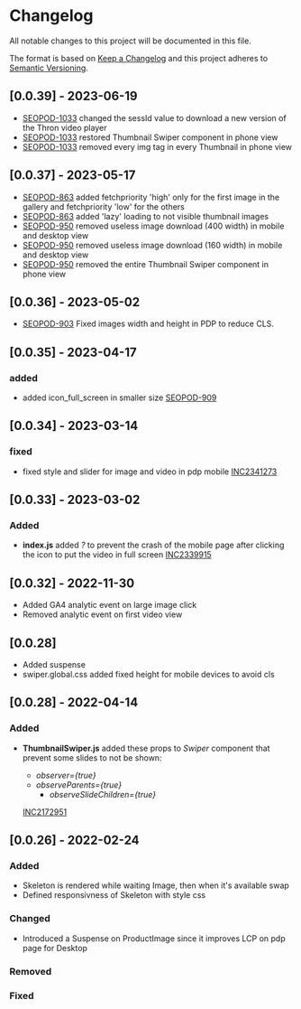 <!-- @format -->

# Changelog

All notable changes to this project will be documented in this file.

The format is based on [Keep a Changelog](http://keepachangelog.com/en/1.0.0/)
and this project adheres to [Semantic Versioning](http://semver.org/spec/v2.0.0.html).

## [0.0.39] - 2023-06-19
- [SEOPOD-1033](https://whirlpoolgtm.atlassian.net/browse/SEOPOD-1033) changed the sessId value to download a new version of the Thron video player
- [SEOPOD-1033](https://whirlpoolgtm.atlassian.net/browse/SEOPOD-1033) restored Thumbnail Swiper component in phone view
- [SEOPOD-1033](https://whirlpoolgtm.atlassian.net/browse/SEOPOD-1033) removed every img tag in every Thumbnail in phone view

## [0.0.37] - 2023-05-17

- [SEOPOD-863](https://whirlpoolgtm.atlassian.net/browse/SEOPOD-863) added fetchpriority 'high' only for the first image in the gallery and fetchpriority 'low' for the others
- [SEOPOD-863](https://whirlpoolgtm.atlassian.net/browse/SEOPOD-863) added 'lazy' loading to not visible thumbnail images
- [SEOPOD-950](https://whirlpoolgtm.atlassian.net/browse/SEOPOD-950) removed useless image download (400 width) in mobile and desktop view
- [SEOPOD-950](https://whirlpoolgtm.atlassian.net/browse/SEOPOD-950) removed useless image download (160 width) in mobile and desktop view
- [SEOPOD-950](https://whirlpoolgtm.atlassian.net/browse/SEOPOD-950) removed the entire Thumbnail Swiper component in phone view

## [0.0.36] - 2023-05-02

- [SEOPOD-903](https://whirlpoolgtm.atlassian.net/browse/SEOPOD-903) Fixed images width and height in PDP to reduce CLS.

## [0.0.35] - 2023-04-17

### added

- added icon_full_screen in smaller size [SEOPOD-909](https://whirlpoolgtm.atlassian.net/browse/SEOPOD-909?atlOrigin=eyJpIjoiNmI3YzJiOWZiYmRhNDhhZTg1ZjA1NTY2N2IyY2I2M2EiLCJwIjoiaiJ9)

## [0.0.34] - 2023-03-14

### fixed

- fixed style and slider for image and video in pdp mobile [INC2341273](https://whirlpool.service-now.com/nav_to.do?uri=incident.do?sys_id=37df03cac3992950d19bafdc7a013168)
## [0.0.33] - 2023-03-02

### Added

- **index.js** added _?_ to prevent the crash of the mobile page after clicking the icon to put the video in full screen [INC2339915](https://whirlpool.service-now.com/nav_to.do?uri=incident.do?sys_id=9d1d78a9475129103bb30272e36d43f5)

## [0.0.32] - 2022-11-30
- Added GA4 analytic event on large image click
- Removed analytic event on first video view

## [0.0.28]
- Added suspense
- swiper.global.css added fixed height for mobile devices to avoid cls

## [0.0.28] - 2022-04-14

### Added

- **ThumbnailSwiper.js** added these props to *Swiper* component that prevent some slides to not be shown:
  - *observer={true}*
  - *observeParents={true}*
	- *observeSlideChildren={true}*

  [INC2172951](https://whirlpool.service-now.com/nav_to.do?uri=incident.do?sys_id=967832bd47764150c6415701e36d4347%26sysparm_view=RPTa6ccc9921bff3818cdf96397624bcba8)

## [0.0.26] - 2022-02-24

### Added

- Skeleton is rendered while waiting Image, then when it's available swap
- Defined responsivness of Skeleton with style css

### Changed
- Introduced a Suspense on ProductImage since it improves LCP on pdp page for Desktop
### Removed

### Fixed





